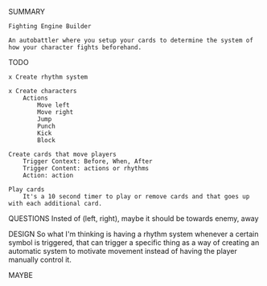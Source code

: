 SUMMARY

    Fighting Engine Builder

    An autobattler where you setup your cards to determine the system of how your character fights beforehand.
TODO
    
    x Create rhythm system
    
    x Create characters
        Actions
            Move left 
            Move right
            Jump
            Punch
            Kick
            Block

    Create cards that move players
        Trigger Context: Before, When, After
        Trigger Content: actions or rhythms
        Action: action

    Play cards
        It's a 10 second timer to play or remove cards and that goes up with each additional card.


QUESTIONS
    Insted of (left, right), maybe it should be towards enemy, away


DESIGN
    So what I'm thinking is having a rhythm system whenever a certain symbol is triggered, that can trigger a specific thing as a way of creating an automatic system to motivate movement instead of having the player manually control it.


MAYBE

